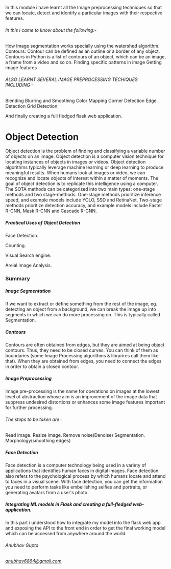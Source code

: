 In this module i have learnt all the Image preprocessing techniques so that we can locate, detect and identify a particular images with their respective features.
###### In this i came to know about the following:-
How Image segmentation works specially using the watershed algorithm.
Contours: Contour can be defined as an outline or a border of any object. Contours in Python is a list of contours of an object, which can be an image, a frame from a video and so on.
Finding specific patterns in image
Getting image features

###### ALSO LEARNT SEVERAL IMAGE PREPROCESSING TECHIQUES INCLUDING:-
Blending
Blurring and Smoothing
Color Mapping
Corner Detection
Edge Detection
Grid Detection

And finally creating a full fledged flask web application.

# Object Detection
Object detection is the problem of finding and classifying a variable number of objects on an image.
Object detection is a computer vision technique for locating instances of objects in images or videos. 
Object detection algorithms typically leverage machine learning or deep learning to produce meaningful results.
When humans look at images or video, we can recognize and locate objects of interest within a matter of moments. The goal of object detection is to replicate this intelligence using a computer.
The SOTA methods can be categorized into two main types: one-stage methods and two stage-methods. One-stage methods prioritize inference speed, and example models include YOLO, SSD and RetinaNet. Two-stage methods prioritize detection accuracy, and example models include Faster R-CNN, Mask R-CNN and Cascade R-CNN.

##### Practical Uses of Object Detection
Face Detection.

Counting.

Visual Search engine.

Areial Image Analysis.

### Summary

##### Image Segmentation
If we want to extract or define something from the rest of the image, eg. detecting an object from a background, we can break the image up into segments in which we can do more processing on. This is typically called Segmentation.

##### Contours
Contours are often obtained from edges, but they are aimed at being object contours. Thus, they need to be closed curves. You can think of them as boundaries (some Image Processing algorithms & librarires call them like that). When they are obtained from edges, you need to connect the edges in order to obtain a closed contour.

##### Image Preprocessing
Image pre-processing is the name for operations on images at the lowest level of abstraction whose aim is an improvement of the image data that suppress undesired distortions or enhances some image features important for further processing.
###### The steps to be taken are :
Read image.
Resize image.
Remove noise(Denoise)
Segmentation.
Morphology(smoothing edges)

##### Face Detection
Face detection is a computer technology being used in a variety of applications that identifies human faces in digital images. Face detection also refers to the psychological process by which humans locate and attend to faces in a visual scene.
With face detection, you can get the information you need to perform tasks like embellishing selfies and portraits, or generating avatars from a user's photo.

##### Integrating ML models in Flask and creating a full-fledged web-application.
In this part i understood how to integrate my model into the flask web app and exposing the API to the front end in order to get the final working model which can be accessed from anywhere around the world.


###### Anubhav Gupta
###### anubhav6864@gmail.com
